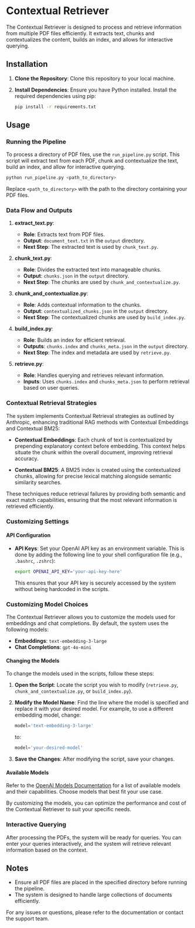 # Contextual Retriever

The Contextual Retriever is designed to process and retrieve information from multiple PDF files efficiently. It extracts text, chunks and contextualizes the content, builds an index, and allows for interactive querying.

## Installation

1. **Clone the Repository**: Clone this repository to your local machine.

2. **Install Dependencies**: Ensure you have Python installed. Install the required dependencies using pip:
   ```bash
   pip install -r requirements.txt
   ```

## Usage

### Running the Pipeline

To process a directory of PDF files, use the `run_pipeline.py` script. This script will extract text from each PDF, chunk and contextualize the text, build an index, and allow for interactive querying.

```bash
python run_pipeline.py <path_to_directory>
```

Replace `<path_to_directory>` with the path to the directory containing your PDF files.

### Data Flow and Outputs

1. **extract_text.py**: 
   - **Role**: Extracts text from PDF files.
   - **Output**: `document_text.txt` in the `output` directory.
   - **Next Step**: The extracted text is used by `chunk_text.py`.

2. **chunk_text.py**:
   - **Role**: Divides the extracted text into manageable chunks.
   - **Output**: `chunks.json` in the `output` directory.
   - **Next Step**: The chunks are used by `chunk_and_contextualize.py`.

3. **chunk_and_contextualize.py**:
   - **Role**: Adds contextual information to the chunks.
   - **Output**: `contextualized_chunks.json` in the `output` directory.
   - **Next Step**: The contextualized chunks are used by `build_index.py`.

4. **build_index.py**:
   - **Role**: Builds an index for efficient retrieval.
   - **Outputs**: `chunks.index` and `chunks_meta.json` in the `output` directory.
   - **Next Step**: The index and metadata are used by `retrieve.py`.

5. **retrieve.py**:
   - **Role**: Handles querying and retrieves relevant information.
   - **Inputs**: Uses `chunks.index` and `chunks_meta.json` to perform retrieval based on user queries.

### Contextual Retrieval Strategies

The system implements Contextual Retrieval strategies as outlined by Anthropic, enhancing traditional RAG methods with Contextual Embeddings and Contextual BM25:

- **Contextual Embeddings**: Each chunk of text is contextualized by prepending explanatory context before embedding. This context helps situate the chunk within the overall document, improving retrieval accuracy.

- **Contextual BM25**: A BM25 index is created using the contextualized chunks, allowing for precise lexical matching alongside semantic similarity searches.

These techniques reduce retrieval failures by providing both semantic and exact match capabilities, ensuring that the most relevant information is retrieved efficiently.

### Customizing Settings

#### API Configuration

- **API Keys**: Set your OpenAI API key as an environment variable. This is done by adding the following line to your shell configuration file (e.g., `.bashrc`, `.zshrc`):
  ```bash
  export OPENAI_API_KEY='your-api-key-here'
  ```
  This ensures that your API key is securely accessed by the system without being hardcoded in the scripts.

### Customizing Model Choices

The Contextual Retriever allows you to customize the models used for embeddings and chat completions. By default, the system uses the following models:
- **Embeddings**: `text-embedding-3-large`
- **Chat Completions**: `gpt-4o-mini`

#### Changing the Models

To change the models used in the scripts, follow these steps:

1. **Open the Script**: Locate the script you wish to modify (`retrieve.py`, `chunk_and_contextualize.py`, or `build_index.py`).

2. **Modify the Model Name**: Find the line where the model is specified and replace it with your desired model. For example, to use a different embedding model, change:
   ```python
   model='text-embedding-3-large'
   ```
   to:
   ```python
   model='your-desired-model'
   ```

3. **Save the Changes**: After modifying the script, save your changes.

#### Available Models

Refer to the [OpenAI Models Documentation](https://platform.openai.com/docs/models) for a list of available models and their capabilities. Choose models that best fit your use case.

By customizing the models, you can optimize the performance and cost of the Contextual Retriever to suit your specific needs.

### Interactive Querying

After processing the PDFs, the system will be ready for queries. You can enter your queries interactively, and the system will retrieve relevant information based on the context.

## Notes

- Ensure all PDF files are placed in the specified directory before running the pipeline.
- The system is designed to handle large collections of documents efficiently.

For any issues or questions, please refer to the documentation or contact the support team.
